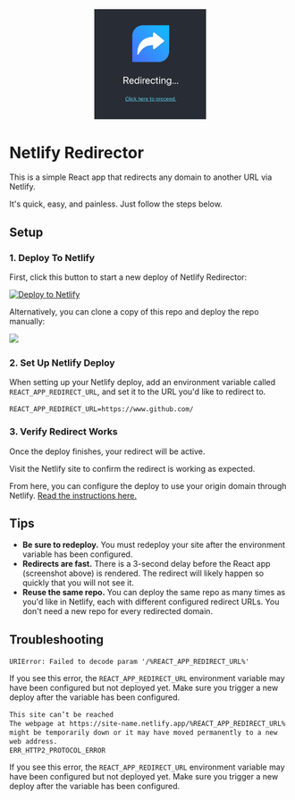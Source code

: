 <div align="center">
  <img src="./screenshot.png" width="200" />
</div>

# Netlify Redirector

This is a simple React app that redirects any domain to another URL via Netlify.

It's quick, easy, and painless. Just follow the steps below.

## Setup

### 1. Deploy To Netlify

First, click this button to start a new deploy of Netlify Redirector:

[![Deploy to Netlify](https://www.netlify.com/img/deploy/button.svg)](https://app.netlify.com/start/deploy?repository=https://github.com/justinmahar/netlify-redirector)

Alternatively, you can clone a copy of this repo and deploy the repo manually:

<a href="https://github.com/justinmahar/netlify-redirector/generate">
  <img src="https://img.shields.io/badge/GitHub-Use%20this%20template-brightgreen"/>
</a>

### 2. Set Up Netlify Deploy

When setting up your Netlify deploy, add an environment variable called `REACT_APP_REDIRECT_URL`, and set it to the URL you'd like to redirect to.

```
REACT_APP_REDIRECT_URL=https://www.github.com/
```

### 3. Verify Redirect Works

Once the deploy finishes, your redirect will be active.

Visit the Netlify site to confirm the redirect is working as expected.

From here, you can configure the deploy to use your origin domain through Netlify. [Read the instructions here.](https://docs.netlify.com/domains-https/custom-domains/)

## Tips

- **Be sure to redeploy.** You must redeploy your site after the environment variable has been configured.
- **Redirects are fast.** There is a 3-second delay before the React app (screenshot above) is rendered. The redirect will likely happen so quickly that you will not see it.
- **Reuse the same repo.** You can deploy the same repo as many times as you'd like in Netlify, each with different configured redirect URLs. You don't need a new repo for every redirected domain.

## Troubleshooting

`URIError: Failed to decode param '/%REACT_APP_REDIRECT_URL%'`

If you see this error, the `REACT_APP_REDIRECT_URL` environment variable may have been configured but not deployed yet. Make sure you trigger a new deploy after the variable has been configured. 

```
This site can’t be reached
The webpage at https://site-name.netlify.app/%REACT_APP_REDIRECT_URL% might be temporarily down or it may have moved permanently to a new web address.
ERR_HTTP2_PROTOCOL_ERROR
```

If you see this error, the `REACT_APP_REDIRECT_URL` environment variable may have been configured but not deployed yet. Make sure you trigger a new deploy after the variable has been configured. 